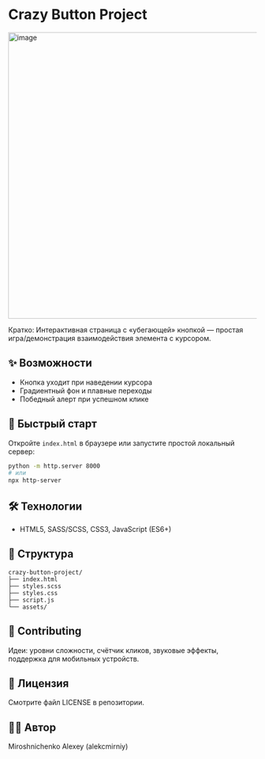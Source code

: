 # Crazy Button Project
<img width="1510" height="579" alt="image" src="https://github.com/user-attachments/assets/74c881c0-9f0e-4fc4-999d-1d97e37c3522" />

Кратко: Интерактивная страница с «убегающей» кнопкой — простая игра/демонстрация взаимодействия элемента с курсором.

## ✨ Возможности
- Кнопка уходит при наведении курсора
- Градиентный фон и плавные переходы
- Победный алерт при успешном клике

## 🚀 Быстрый старт
Откройте `index.html` в браузере или запустите простой локальный сервер:
```bash
python -m http.server 8000
# или
npx http-server
```

## 🛠 Технологии
- HTML5, SASS/SCSS, CSS3, JavaScript (ES6+)

## 📁 Структура
```text
crazy-button-project/
├── index.html
├── styles.scss
├── styles.css
├── script.js
└── assets/
```

## 🤝 Contributing
Идеи: уровни сложности, счётчик кликов, звуковые эффекты, поддержка для мобильных устройств.

## 📄 Лицензия
Смотрите файл LICENSE в репозитории.

## 👨‍💻 Автор
Miroshnichenko Alexey (alekcmirniy)
